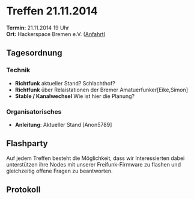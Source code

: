 # Treffen 21.11.2014

**Termin:** 21.11.2014 19 Uhr
<br>
**Ort:** Hackerspace Bremen e.V. ([Anfahrt](https://www.hackerspace-bremen.de/anfahrt/))

## Tagesordnung


### Technik
* **Richtfunk** aktueller Stand? Schlachthof?
* **Richtfunk** über Relaistationen der Bremer Amatuerfunker[Eike,Simon]
* **Stable / Kanalwechsel** Wie ist hier die Planung?


### Organisatorisches
* **Anleitung**: Aktueller Stand [Anon5789]


## Flashparty 
Auf jedem Treffen besteht die Möglichkeit, dass wir Interessierten dabei unterstützen ihre Nodes mit unserer Freifunk-Firmware zu flashen und gleichzeitig offene Fragen zu beantworten.

## Protokoll
